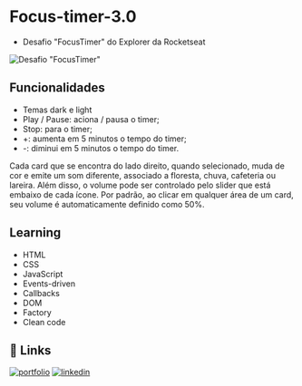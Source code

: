 
# Focus-timer-3.0

- Desafio "FocusTimer" do Explorer da Rocketseat

![Desafio "FocusTimer"](https://github.com/JoaoPdev00/Focus-Timer/blob/main/assets/Focus-timer.png)



## Funcionalidades

- Temas dark e light
- Play / Pause: aciona / pausa o timer;
- Stop: para o timer;
- +: aumenta em 5 minutos o tempo do timer;
- -: diminui em 5 minutos o tempo do timer.

Cada card que se encontra do lado direito, quando selecionado, muda de cor e emite um som diferente, associado a floresta, chuva, cafeteria ou lareira.
Além disso, o volume pode ser controlado pelo slider que está embaixo de cada ícone. Por padrão, ao clicar em qualquer área de um card, seu volume é automaticamente definido como 50%.
## Learning

- HTML 
- CSS 
- JavaScript
- Events-driven
- Callbacks
- DOM
- Factory
- Clean code



## 🔗 Links
[![portfolio](https://img.shields.io/badge/my_portfolio-000?style=for-the-badge&logo=ko-fi&logoColor=white)](https://github.com/JoaoPdev00)
[![linkedin](https://img.shields.io/badge/linkedin-0A66C2?style=for-the-badge&logo=linkedin&logoColor=white)](https://www.linkedin.com/in/jo%C3%A3o-pedro-293298243/)


